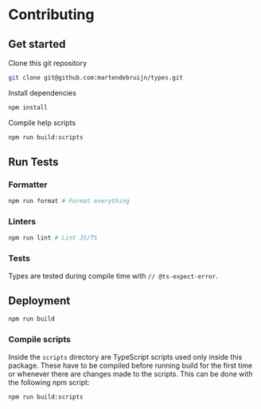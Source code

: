 # Contributing

## Get started

Clone this git repository

```sh
git clone git@github.com:martendebruijn/types.git
```

Install dependencies

```sh
npm install
```

Compile help scripts

```sh
npm run build:scripts
```

## Run Tests

### Formatter

```sh
npm run format # Format everything
```

### Linters

```sh
npm run lint # Lint JS/TS
```

### Tests

Types are tested during compile time with `// @ts-expect-error`.

## Deployment

```sh
npm run build
```

### Compile scripts

Inside the `scripts` directory are TypeScript scripts used only inside this package.
These have to be compiled before running build for the first time or whenever there
are changes made to the scripts. This can be done with the following npm script:

```sh
npm run build:scripts
```
